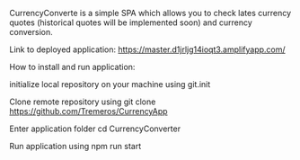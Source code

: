 CurrencyConverte is a simple SPA which allows you to check lates currency quotes (historical quotes will be implemented soon) and currency conversion.


Link to deployed application: https://master.d1jrljg14ioqt3.amplifyapp.com/



How to install and run application:

initialize local repository on your machine using git.init

Clone remote repository using git clone https://github.com/Tremeros/CurrencyApp

Enter application folder cd CurrencyConverter

Run application using npm run start
